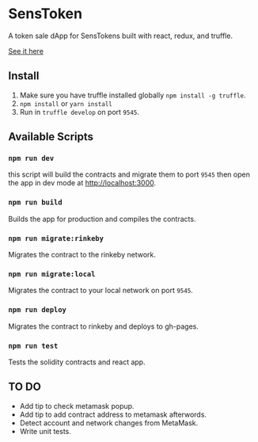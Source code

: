 # SensToken
A token sale dApp for SensTokens built with react, redux, and truffle.

[See it here](https://futuremarc.github.io/SensToken/)

## Install

1. Make sure you have truffle installed globally `npm install -g truffle`.
2. `npm install` or `yarn install`
3. Run in `truffle develop` on port `9545`.

## Available Scripts

### `npm run dev`

this script will build the contracts and migrate them to port `9545` then open the app in dev mode at [http://localhost:3000](http://localhost:3000).<br>

### `npm run build`

Builds the app for production and compiles the contracts.

### `npm run migrate:rinkeby`

Migrates the contract to the rinkeby network.

### `npm run migrate:local`

Migrates the contract to your local network on port `9545`.

### `npm run deploy`

Migrates the contract to rinkeby and deploys to gh-pages.

### `npm run test`

Tests the solidity contracts and react app.




## TO DO
* Add tip to check metamask popup.
* Add tip to add contract address to metamask afterwords.
* Detect account and network changes from MetaMask.
* Write unit tests.
